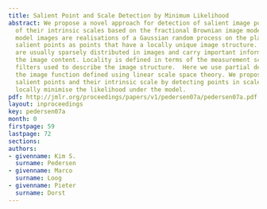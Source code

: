 ```yaml
---
title: Salient Point and Scale Detection by Minimum Likelihood
abstract: We propose a novel approach for detection of salient image points and estimation
  of their intrinsic scales based on the fractional Brownian image model.  Under this
  model images are realisations of a Gaussian random process on the plane. We define
  salient points as points that have a locally unique image structure. Such points
  are usually sparsely distributed in images and carry important information about
  the image content. Locality is defined in terms of the measurement scale of the
  filters used to describe the image structure.  Here we use partial derivatives of
  the image function defined using linear scale space theory. We propose to detect
  salient points and their intrinsic scale by detecting points in scale-space that
  locally minimise the likelihood under the model.
pdf: http://jmlr.org/proceedings/papers/v1/pedersen07a/pedersen07a.pdf
layout: inproceedings
key: pedersen07a
month: 0
firstpage: 59
lastpage: 72
sections: 
authors:
- givenname: Kim S.
  surname: Pedersen
- givenname: Marco
  surname: Loog
- givenname: Pieter
  surname: Dorst
---
```

